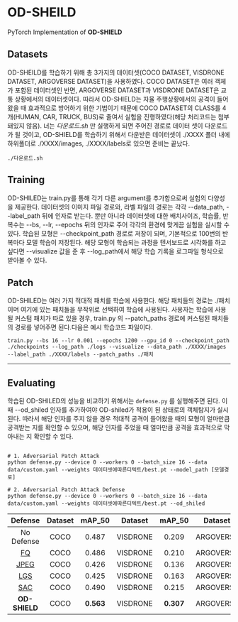 # OD-SHEILD
PyTorch Implementation of __OD-SHIELD__

## Datasets
OD-SHEILD를 학습하기 위해 총 3가지의 데이터셋(COCO DATASET, VISDRONE DATASET, ARGOVERSE DATASET)을 사용하였다. COCO DATASET은 여러 객체가 포함된 데이터셋인 반면, ARGOVERSE DATASET과 VISDRONE DATASET은 교통 상황에서의 데이터셋이다. 따라서 OD-SHIELD는 자율 주행상황에서의 공격이 들어왔을 때 효과적으로 방어하기 위한 기법이기 때문에 COCO DATASET의 CLASS를 4개(HUMAN, CAR, TRUCK, BUS)로 줄여서 실험을 진행하였다(해당 처리코드는 첨부돼있지 않음). 너는 _다운로드.sh_ 만 실행하게 되면 주어진 경로로 데이터 셋이 다운로드가 될 것이고, OD-SHIELD를 학습하기 위해서 다운받은 데이터셋이 ./XXXX 폴더 내에 하위폴더로 ./XXXX/images, ./XXXX/labels로 있으면 준비는 끝났다.
```
./다운로드.sh
```
## Training 
OD-SHILED는 train.py를 통해 각기 다른 argument를 추가함으로써 실험의 다양성을 제공한다. 데이터셋의 이미지 파일 경로와, 라벨 파일의 경로는 각각 --data_path, --label_path 뒤에 인자로 받는다. 뿐만 아니라 데이터셋에 대한 배치사이즈, 학습률, 반복수는 --bs, --lr, --epochs 뒤의 인자로 주어 각각의 환경에 맞게끔 실험을 실시할 수 있다. 학습된 모형은 --checkpoint_path 경로로 저장이 되며, 기본적으로 100번의 반복마다 모델 학습이 저장된다. 해당 모형이 학습되는 과정을 텐서보드로 시각화를 하고 싶다면 --visualize 값을 준 후 --log_path에서 해당 학습 기록을 로그파일 형식으로 받아볼 수 있다. 

## Patch
OD-SHILED는 여러 가지 적대적 패치를 학습에 사용한다. 해당 패치들의 경로는 ./패치 이며 여기에 있는 패치들을 무작위로 선택하여 학습에 사용된다. 사용자는 학습에 사용될 커스텀 패치가 따로 있을 경우, train.py 의 --patch_paths 경로에 커스텀된 패치들의 경로를 넣어주면 된다.다음은 예시 학습코드 파일이다. 

```
train.py --bs 16 --lr 0.001 --epochs 1200 --gpu_id 0 --checkpoint_path ./checkpoints --log_path ./logs --visualize --data_path ./XXXX/images --label_path ./XXXX/labels --patch_paths ./패치 
```
---
## Evaluating
학습된 OD-SHILED의 성능을 비교하기 위해서는 `defense.py` 를 실행해주면 된다. 이 때 --od_shiled 인자를 추가하여야 OD-shiled가 적용이 된 상태로의 객체탐지가 실시된다. 따라서 해당 인자를 주지 않을 경우 적대적 공격이 들어왔을 때의 모형이 얼마만큼 공격받는 지를 확인할 수 있으며, 해당 인자를 주었을 때 얼마만큼 공격을 효과적으로 막아내는 지 확인할 수 있다. 
```

# 1. Adversarial Patch Attack
python defense.py --device 0 --workers 0 --batch_size 16 --data data/custom.yaml --weights 데이터셋에따른디텍트/best.pt --model_path [모델경로]

# 2. Adversarial Patch Attack Defense
python defense.py --device 0 --workers 0 --batch_size 16 --data data/custom.yaml --weights 데이터셋에따른디텍트/best.pt --od_shiled

```
|Defense|Dataset|mAP_50|Dataset|mAP_50|Dataset|mAP_50|
|:---:|:---:|:---:|:---:|:---:|:---:|:---:|
|No Defense|COCO|0.487|VISDRONE|0.209|ARGOVERSE|0.362|
|[FQ](www.naver.com)|COCO|0.486|VISDRONE|0.210|ARGOVERSE|0.370|
|[JPEG](www.naver.com)|COCO|0.426|VISDRONE|0.136|ARGOVERSE|0.264|
|[LGS](www.naver.com)|COCO|0.425|VISDRONE|0.163|ARGOVERSE|0.335|
|[SAC](www.naver.com)|COCO|0.490|VISDRONE|0.215|ARGOVERSE|0.390|
|**OD-SHIELD**|COCO|**0.563**|VISDRONE|**0.307**|ARGOVERSE|**0.425**|







